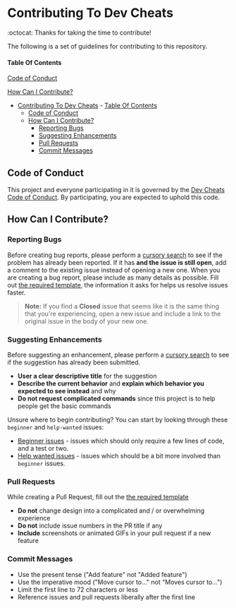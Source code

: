 # Contributing To Dev Cheats

:octocat: Thanks for taking the time to contribute! 

The following is a set of guidelines for contributing to this repository.
#### Table Of Contents
[Code of Conduct](#code-of-conduct)

[How Can I Contribute?](#how-can-i-contribute)
- [Contributing To Dev Cheats](#contributing-to-interactive-dev-cheatsheet)
      - [Table Of Contents](#table-of-contents)
  - [Code of Conduct](#code-of-conduct)
  - [How Can I Contribute?](#how-can-i-contribute)
    - [Reporting Bugs](#reporting-bugs)
    - [Suggesting Enhancements](#suggesting-enhancements)
    - [Pull Requests](#pull-requests)
    - [Commit Messages](#commit-messages)

## Code of Conduct
This project and everyone participating in it is governed by the [Dev Cheats Code of Conduct](CODE_OF_CONDUCT.md). By participating, you are expected to uphold this code.

## How Can I Contribute?
### Reporting Bugs
Before creating bug reports, please perform a [cursory search](https://github.com/excalith/dev-cheats/issues) to see if the problem has already been reported. If it has **and the issue is still open**, add a comment to the existing issue instead of opening a new one. When you are creating a bug report, please include as many details as possible. Fill out [the required template](ISSUE_TEMPLATE.md), the information it asks for helps us resolve issues faster.

> **Note:** If you find a **Closed** issue that seems like it is the same thing that you're experiencing, open a new issue and include a link to the original issue in the body of your new one.


### Suggesting Enhancements
Before suggesting an enhancement, please perform a [cursory search](https://github.com/excalith/dev-cheats/issues) to see if the suggestion has already been submitted.

* **User a clear descriptive title** for the suggestion
* **Describe the current behavior** and **explain which behavior you expected to see instead** and why
* **Do not request complicated commands** since this project is to help people get the basic commands

Unsure where to begin contributing? You can start by looking through these `beginner` and `help-wanted` issues:

* [Beginner issues](https://github.com/excalith/dev-cheats/labels/beginner) - issues which should only require a few lines of code, and a test or two.
* [Help wanted issues](https://github.com/excalith/dev-cheats/labels/help%20wanted) - issues which should be a bit more involved than `beginner` issues.


### Pull Requests
While creating a Pull Request, fill out the [the required template](PULL_REQUEST_TEMPLATE.md)

* **Do not** change design into a complicated and / or overwhelming experience
* **Do not** include issue numbers in the PR title if any
* **Include** screenshots or animated GIFs in your pull request if a new feature


### Commit Messages
* Use the present tense ("Add feature" not "Added feature")
* Use the imperative mood ("Move cursor to..." not "Moves cursor to...")
* Limit the first line to 72 characters or less
* Reference issues and pull requests liberally after the first line
